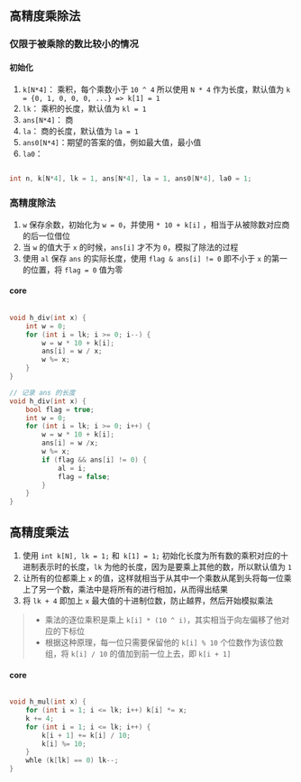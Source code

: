 ## 高精度乘除法
 
### 仅限于被乘除的数比较小的情况

#### 初始化

1. `k[N*4]`：   乘积，每个乘数小于 `10 ^ 4` 所以使用 `N * 4` 作为长度，默认值为 `k = {0, 1, 0, 0, 0, ...} => k[1] = 1`
2. `lk`：       乘积的长度，默认值为 `kl = 1`
3. `ans[N*4]`： 商
4. `la`：       商的长度，默认值为 `la = 1`
5. `ans0[N*4]`：期望的答案的值，例如最大值，最小值 
6. `la0`：      

```cpp

int n, k[N*4], lk = 1, ans[N*4], la = 1, ans0[N*4], la0 = 1;

```

### 高精度除法

1. `w` 保存余数，初始化为 `w = 0`，并使用 `* 10 + k[i]` ，相当于从被除数对应商的后一位借位
2. 当 `w` 的值大于 `x` 的时候，`ans[i]` 才不为 `0`，模拟了除法的过程
3. 使用 `al` 保存 `ans` 的实际长度，使用 `flag & ans[i] != 0` 即不小于 `x` 的第一的位置，将 `flag = 0` 值为零

#### core


```cpp

void h_div(int x) {
    int w = 0;
    for (int i = lk; i >= 0; i--) {
        w = w * 10 + k[i];
        ans[i] = w / x;
        w %= x;
    }
}

// 记录 ans 的长度
void h_div(int x) {
    bool flag = true;
    int w = 0;
    for (int i = lk; i >= 0; i++) {
        w = w * 10 + k[i];
        ans[i] = w /x;
        w %= x;
        if (flag && ans[i] != 0) {
            al = i;
            flag = false;
        }
    }
}

```

## 高精度乘法

1. 使用 `int k[N], lk = 1;` 和` k[1] = 1;` 初始化长度为所有数的乘积对应的十进制表示时的长度，`lk` 为他的长度，因为是要乘上其他的数，所以默认值为 `1` 
2. 让所有的位都乘上 `x` 的值，这样就相当于从其中一个乘数从尾到头将每一位乘上了另一个数，乘法中是将所有的进行相加，从而得出结果
3. 将 `lk + 4` 即加上 `x` 最大值的十进制位数，防止越界，然后开始模拟乘法
> - 乘法的逐位乘积是乘上 `k[i] * (10 ^ i)`，其实相当于向左偏移了他对应的下标位
> - 根据这种原理，每一位只需要保留他的 `k[i] % 10` 个位数作为该位数组，将 `k[i] / 10` 的值加到前一位上去，即 `k[i + 1]`


#### core

```cpp

void h_mul(int x) {
    for (int i = 1; i <= lk; i++) k[i] *= x;
    k += 4;
    for (int i = 1; i <= lk; i++) {
        k[i + 1] += k[i] / 10;
        k[i] %= 10;
    }
    whle (k[lk] == 0) lk--;
}

```
